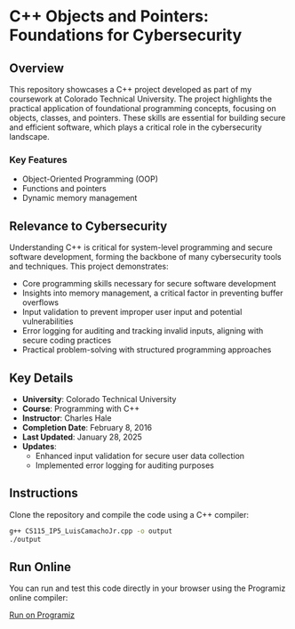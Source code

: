 # C++ Objects and Pointers: Foundations for Cybersecurity

## Overview

This repository showcases a C++ project developed as part of my coursework at Colorado Technical University. The project highlights the practical application of foundational programming concepts, focusing on objects, classes, and pointers. These skills are essential for building secure and efficient software, which plays a critical role in the cybersecurity landscape.

### Key Features

- Object-Oriented Programming (OOP)
- Functions and pointers
- Dynamic memory management

## Relevance to Cybersecurity
Understanding C++ is critical for system-level programming and secure software development, forming the backbone of many cybersecurity tools and techniques. This project demonstrates:
- Core programming skills necessary for secure software development
- Insights into memory management, a critical factor in preventing buffer overflows
- Input validation to prevent improper user input and potential vulnerabilities
- Error logging for auditing and tracking invalid inputs, aligning with secure coding practices
- Practical problem-solving with structured programming approaches

## Key Details

- **University**: Colorado Technical University
- **Course**: Programming with C++
- **Instructor**: Charles Hale
- **Completion Date**: February 8, 2016
- **Last Updated**: January 28, 2025
- **Updates**:
  - Enhanced input validation for secure user data collection
  - Implemented error logging for auditing purposes

## Instructions

Clone the repository and compile the code using a C++ compiler:

```bash
g++ CS115_IP5_LuisCamachoJr.cpp -o output
./output
```

## Run Online

You can run and test this code directly in your browser using the Programiz online compiler:

[Run on Programiz](https://www.programiz.com/online-compiler/11UkcadNsRTm8) 
